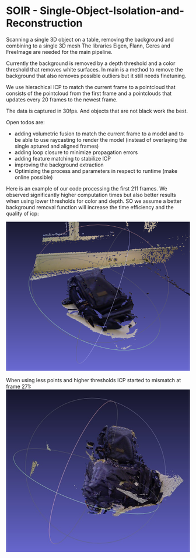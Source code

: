 # SOIR - Single-Object-Isolation-and-Reconstruction
Scanning a single 3D object on a table, removing the background and combining to a single 3D mesh
The libraries Eigen, Flann, Ceres and FreeImage are needed for the main pipeline. 

Currently the background is removed by a depth threshold and a color threshold that removes white surfaces. In main is a method to remove the background that also removes possible outliers but it still needs finetuning.

We use hierachical ICP to match the current frame to a pointcloud that consists of the pointcloud from the first frame and a pointclouds that updates every 20 frames to the newest frame. 

The data is captured in 30fps. And objects that are not black work the best.

Open todos are:
- adding volumetric fusion to match the current frame to a model and to be able to use raycasting to render the model (instead of overlaying the single aptured and aligned frames)
- adding loop closure to minimize propagation errors
- adding feature matching to stabilize ICP
- improving the background extraction
- Optimizing the process and parameters in respect to runtime (make online possible)


Here is an example of our code processing the first 211 frames. We observed significantly higher computation times but also better results when using lower thresholds for color and depth. SO we assume a better background removal function will increase the time efficiency and the quality of icp:

![frames 1-211 with more points](https://github.com/tja72/SOIR/blob/dev/results/final_merged_frame1-211_original.png)

When using less points and higher thresholds ICP started to mismatch at frame 271:
![frames 1-271 with less points](https://github.com/tja72/SOIR/blob/dev/results/final_merged_frame1-270.jpg)
